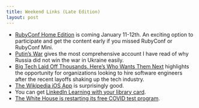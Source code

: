```yaml
---
title: Weekend Links (Late Edition)
layout: post
---
```

- [RubyConf Home Edition](https://rubyconf.org/home-edition) is coming January 11-12th. An exciting option to participate and get the content early if you missed RubyConf or RubyConf Mini.
- [Putin’s War](https://www.nytimes.com/interactive/2022/12/16/world/europe/russia-putin-war-failures-ukraine.html?unlocked_article_code=blouG053YaINJs325i4niOmX1-lNnNiEnhvidFVB_bzvBfZRD8TxQsXCm-0KS2jQagvEsgIcr22C7kUJ1hSASfABRsPr5_ev-ojEmiVFDV0WDQjKbBbJP8hrno9kQYSFdTlnqWgcYUm3qxq5dzmedm1xsK20oVPiDhPtFJ-44D38570cPGVevck2c-ZOVfswUUQGfFPZLSaFCVEHbeYEWQ97A0-QUEKnbP0Byv9ZC_WDzpgzzRVDwQ5k5j9GDYSWva51RmT2Wi67amkrQLjAef9617kH8ScXAi9Emib18jPu20ay1CuB-RpnmS5au0un1gh4ftqyuXZtHNmvwhXp_9n7Si6es2EAqIfp8ucGXXK5Ers4z1ULEMRxgutXDyNy&smid=share-url) gives the most comprehensive account I have read of why Russia did not win the war in Ukraine easily.
- [Big Tech Laid Off Thousands. Here’s Who Wants Them Next](https://www.wired.com/story/big-tech-layoffs-hiring/) highlights the opportunity for organizations looking to hire software engineers after the recent layoffs shaking up the tech industry.
- [The Wikipedia iOS App](https://apps.apple.com/us/app/wikipedia/id324715238) is surprisingly good.
- You can get [LinkedIn Learning with your library card](https://www.linkedin.com/learning/login).
- [The White House is restarting its free COVID test program](https://www.politico.com/news/2022/12/14/free-covid-home-test-program-restart-00073962).